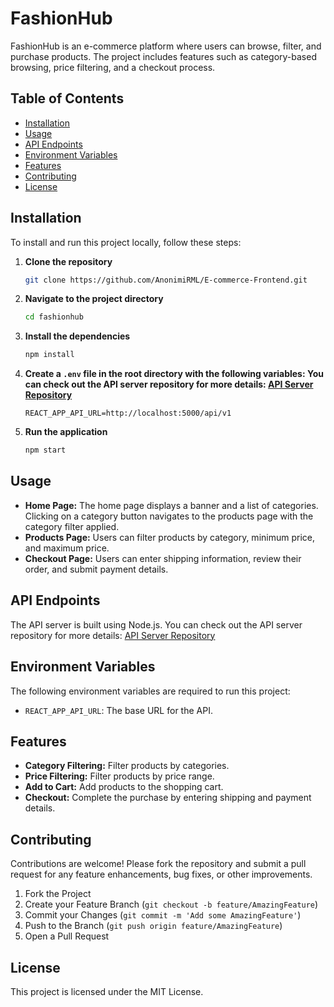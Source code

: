 # FashionHub

FashionHub is an e-commerce platform where users can browse, filter, and purchase products. The project includes features such as category-based browsing, price filtering, and a checkout process.

## Table of Contents
- [Installation](#installation)
- [Usage](#usage)
- [API Endpoints](#api-endpoints)
- [Environment Variables](#environment-variables)
- [Features](#features)
- [Contributing](#contributing)
- [License](#license)

## Installation

To install and run this project locally, follow these steps:

1. **Clone the repository**
    ```bash
    git clone https://github.com/AnonimiRML/E-commerce-Frontend.git
    ```

2. **Navigate to the project directory**
    ```bash
    cd fashionhub
    ```

3. **Install the dependencies**
    ```bash
    npm install
    ```

4. **Create a `.env` file in the root directory with the following variables: You can check out the API server repository for more details: [API Server Repository](https://github.com/AnonimiRML/E-commerce)**
    ```env
    REACT_APP_API_URL=http://localhost:5000/api/v1
    ```

5. **Run the application**
    ```bash
    npm start
    ```

## Usage

- **Home Page:** The home page displays a banner and a list of categories. Clicking on a category button navigates to the products page with the category filter applied.
- **Products Page:** Users can filter products by category, minimum price, and maximum price.
- **Checkout Page:** Users can enter shipping information, review their order, and submit payment details.

## API Endpoints

The API server is built using Node.js. You can check out the API server repository for more details: [API Server Repository](https://github.com/AnonimiRML/E-commerce)

## Environment Variables

The following environment variables are required to run this project:

- `REACT_APP_API_URL`: The base URL for the API.

## Features

- **Category Filtering:** Filter products by categories.
- **Price Filtering:** Filter products by price range.
- **Add to Cart:** Add products to the shopping cart.
- **Checkout:** Complete the purchase by entering shipping and payment details.

## Contributing

Contributions are welcome! Please fork the repository and submit a pull request for any feature enhancements, bug fixes, or other improvements.

1. Fork the Project
2. Create your Feature Branch (`git checkout -b feature/AmazingFeature`)
3. Commit your Changes (`git commit -m 'Add some AmazingFeature'`)
4. Push to the Branch (`git push origin feature/AmazingFeature`)
5. Open a Pull Request

## License

This project is licensed under the MIT License.
